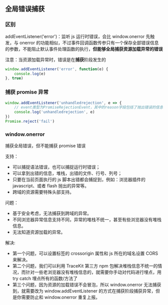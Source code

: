 ## 全局错误捕获

### 区别

addEventListener('error')：监听 js 运行时错误，会比 window.onerror 先触发，与 onerror 的功能相似，不过事件回调函数传参只有一个保存全部错误信息的参数，不能阻止默认事件处理函数的执行，**但能够全局捕获资源加载异常的错误**

注意：当资源加载异常时，错误是在**捕获**阶段发生的

```JavaScript
window.addEventListener('error', function(e) {
    console.log(e)
}, true)
```

### 捕获 promise 异常

```JavaScript
window.addEventListener('unhandledrejection', e => {
    // event类型为PromiseRejectionEvent，其中的reason字段包括了抛出错误的信息
    console.log('unhandledrejection', e)
})
Promise.reject('fail')
```

### window.onerror

捕获全局错误，但不能捕获 promise 错误

支持：

- 可以捕捉语法错误，也可以捕捉运行时错误；
- 可以拿到出错的信息，堆栈，出错的文件、行号、列号；
- 只要在当前页面执行的 js 脚本出错都会捕捉到，例如：浏览器插件的 javascript、或者 flash 抛出的异常等。
- 跨域的资源需要特殊头部支持。

问题：

- 基于安全考虑，无法捕获到跨域的异常。
- 不同浏览器异常信息支持不同，异常的堆栈不统一，甚至有些浏览器没有堆栈信息。
- 无法知道资源加载的异常。

解决:

- 第一个问题，可以设置标签的 crossorigin 属性和 js 所在的域名设置 CORS 来解决。
- 第二个问题，我们可以利用 TraceKit 第三方 npm 包解决堆栈信息不统一的情况，而针对一些老浏览器没有堆栈信息的，就需要你手动对代码进行埋点，用 try catch 埋点所有的函数/方法了
- 第三个问题，因为资源的加载错误不会冒泡，所以 window.onerror 无法捕获到，就需要改为 window.addEventListener 的方式在捕获阶段捕获异常，但是你需要防止和 window.onerror 重复上报。
